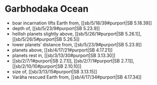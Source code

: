 # Garbhodaka Ocean

* boar incarnation lifts Earth from, [[sb/5/18/39#purport|SB 5.18.39]]
* depth of, [[sb/5/23/9#purport|SB 5.23.9]]
* hellish planets slightly above, [[sb/5/26/1#purport|SB 5.26.1]], [[sb/5/26/5#purport|SB 5.26.5]]
* lower planets’ distance from, [[sb/5/23/9#purport|SB 5.23.9]]
* planets above, [[sb/4/17/21#purport|SB 4.17.21]]
* planets rest in, [[sb/3/13/30#purport|SB 3.13.30]]
*  [[sb/2/7/1#purport|SB 2.7.1]], [[sb/2/7/1#purport|SB 2.7.1]], [[sb/2/10/10#purport|SB 2.10.10]]
* size of, [[sb/3/13/15#purport|SB 3.13.15]]
* Varāha rescued Earth from, [[sb/4/17/34#purport|SB 4.17.34]]
